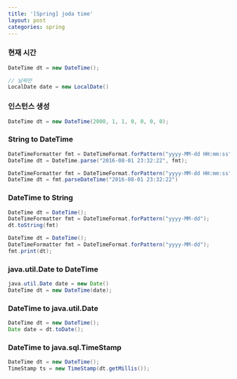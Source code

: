 ```yaml
---
title: '[Spring] joda time'
layout: post
categories: spring
---
```


### 현재 시간
```java
DateTime dt = new DateTime();

// 날짜만
LocalDate date = new LocalDate()
```

### 인스턴스 생성
```java
DateTime dt = new DateTime(2000, 1, 1, 0, 0, 0, 0);
```

### String to DateTime
```java
DateTimeFormatter fmt = DateTimeFormat.forPattern("yyyy-MM-dd HH:mm:ss");
DateTime dt = DateTime.parse("2016-08-01 23:32:22", fmt);
```

```java
DateTimeFormatter fmt = DateTimeFormat.forPattern("yyyy-MM-dd HH:mm:ss");
DateTime dt = fmt.parseDateTime("2016-08-01 23:32:22")
```

### DateTime to String
```java
DateTime dt = DateTime();
DateTimeFormatter fmt = DateTimeFormat.forPattern("yyyy-MM-dd");
dt.toString(fmt)
```

```java
DateTime dt = DateTime();
DateTimeFormatter fmt = DateTimeFormat.forPattern("yyyy-MM-dd");
fmt.print(dt);
```

### java.util.Date to DateTime
```java
java.util.Date date = new Date()
DateTime dt = new DateTime(date);
```

### DateTime to java.util.Date
```java
DateTime dt = new DateTime();
Date date = dt.toDate();
```

### DateTime to java.sql.TimeStamp
```java
DateTime dt = new DateTime();
TimeStamp ts = new TimeStamp(dt.getMillis());
```

